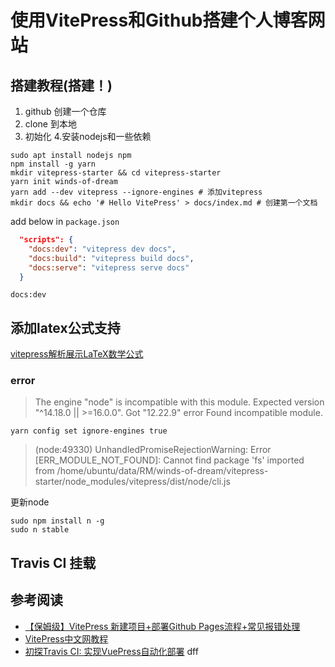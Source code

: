 # 使用VitePress和Github搭建个人博客网站

## 搭建教程(搭建！)
1. github 创建一个仓库
2. clone 到本地
3. 初始化 
4.安装nodejs和一些依赖
```shell
sudo apt install nodejs npm
npm install -g yarn
mkdir vitepress-starter && cd vitepress-starter
yarn init winds-of-dream
yarn add --dev vitepress --ignore-engines # 添加vitepress
mkdir docs && echo '# Hello VitePress' > docs/index.md # 创建第一个文档
```
add below in `package.json`
```json
  "scripts": {
    "docs:dev": "vitepress dev docs",
    "docs:build": "vitepress build docs",
    "docs:serve": "vitepress serve docs"
  }

```
```shell
docs:dev
```
## 添加latex公式支持
[vitepress解析展示LaTeX数学公式](https://blog.csdn.net/woaidouya123/article/details/127275642)
### error

> The engine "node" is incompatible with this module. Expected version "^14.18.0 || >=16.0.0". Got "12.22.9"
error Found incompatible module.

```shell
yarn config set ignore-engines true
```

> (node:49330) UnhandledPromiseRejectionWarning: Error [ERR_MODULE_NOT_FOUND]: Cannot find package 'fs' imported from /home/ubuntu/data/RM/winds-of-dream/vitepress-starter/node_modules/vitepress/dist/node/cli.js

更新node
```shell
sudo npm install n -g
sudo n stable
```
## Travis CI 挂载
## 参考阅读
+ [【保姆级】VitePress 新建项目+部署Github Pages流程+常见报错处理](https://zhuanlan.zhihu.com/p/562139569)
+ [VitePress中文网教程](https://vitejs.cn/vitepress/guide/deploy.html#%E6%9E%84%E5%BB%BA%E6%96%87%E6%A1%A3)
+ [初探Travis CI: 实现VuePress自动化部署](https://www.olumel.top/docs/front-end-engineering/travis-ci-for-vuepress/)
dff